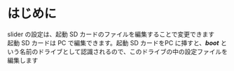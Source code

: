 # はじめに

slider の設定は、起動 SD カードのファイルを編集することで変更できます  
起動 SD カードは PC で編集できます。起動 SD カードをPC に挿すと、***boot*** という名前のドライブとして認識されるので、このドライブの中の設定ファイルを編集します  
